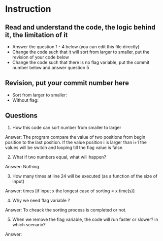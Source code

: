 ﻿# Instruction

## Read and understand the code, the logic behind it, the limitation of it
* Answer the question 1 - 4 below (you can edit this file directly)
* Change the code such that it will sort from larger to smaller, put the revision of your code below
* Change the code such that there is no flag variable, put the commit number below and answer question 5 


## Revision, put your commit number here
* Sort from larger to smaller:
* Without flag:

## Questions
1. How this code can sort number from smaller to larger
 
Answer: The program compare the value of two positions from begin position to the last position. If the value position i is larger than i+1 the values will be switch and looping till the flag value is false.

2. What if two numbers equal, what will happen? 

Answer: Nothing 

3. How many times at line 24 will be executed (as a function of the size of input) 

Answer:   times [if input x the longest case of sorting = x time(s)]

4. Why we need flag variable ? 

Answer: To cheack the sorting process is completed or not.

5. When we remove the flag variable, the code will run faster or slower? in which scenario? 

Answer: